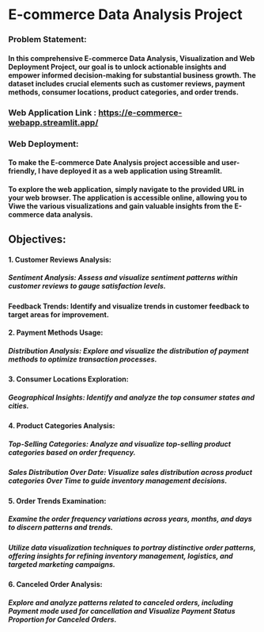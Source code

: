 # E-commerce Data Analysis Project

### Problem Statement:

#### In this comprehensive E-commerce Data Analysis, Visualization and Web Deployment Project, our goal is to unlock actionable insights and empower informed decision-making for substantial business growth. The dataset includes crucial elements such as customer reviews, payment methods, consumer locations, product categories, and order trends.

### Web Application Link : https://e-commerce-webapp.streamlit.app/

### Web Deployment: 
#### To make the E-commerce Date Analysis project accessible and user-friendly, I have deployed it as a web application using Streamlit.
#### To explore the web application, simply navigate to the provided URL in your web browser. The application is accessible online, allowing you to Viwe the various visualizations and gain valuable insights from the E-commerce data analysis.

## Objectives:

#### 1. Customer Reviews Analysis:
##### Sentiment Analysis: Assess and visualize sentiment patterns within customer reviews to gauge satisfaction levels.
#### Feedback Trends: Identify and visualize trends in customer feedback to target areas for improvement.

#### 2. Payment Methods Usage:
##### Distribution Analysis: Explore and visualize the distribution of payment methods to optimize transaction processes.

#### 3. Consumer Locations Exploration:
##### Geographical Insights: Identify and analyze the top consumer states and cities.

#### 4. Product Categories Analysis: 
##### Top-Selling Categories: Analyze and visualize top-selling product categories based on order frequency.
##### Sales Distribution Over Date: Visualize sales distribution across product categories Over Time to guide inventory management decisions.

#### 5. Order Trends Examination:
##### Examine the order frequency variations across years, months, and days to discern patterns and trends.
##### Utilize data visualization techniques to portray distinctive order patterns, offering insights for refining inventory management, logistics, and targeted marketing campaigns.

#### 6. Canceled Order Analysis:
##### Explore and analyze patterns related to canceled orders, including Payment mode used for cancellation and Visualize Payment Status Proportion for Canceled Orders.



